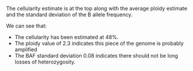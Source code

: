 The cellularity estimate is at the top along with the average ploidy estimate and the standard deviation of the B allele frequency. 

We can see that:
 - The cellularity has been estimated at 48%. 
 - The ploidy value of 2.3 indicates this piece of the genome is probably amplified 
 - The BAF standard deviation 0.08 indicates there should not be long losses of heterozygosity.


